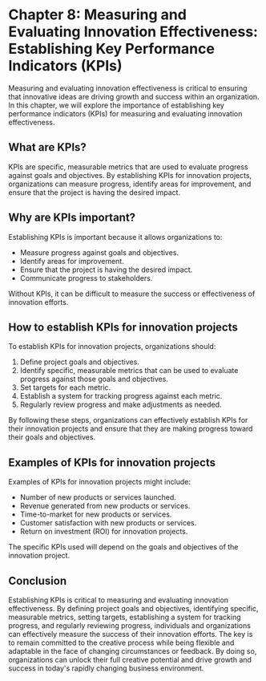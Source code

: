 Chapter 8: Measuring and Evaluating Innovation Effectiveness: Establishing Key Performance Indicators (KPIs)
============================================================================================================

Measuring and evaluating innovation effectiveness is critical to ensuring that innovative ideas are driving growth and success within an organization. In this chapter, we will explore the importance of establishing key performance indicators (KPIs) for measuring and evaluating innovation effectiveness.

What are KPIs?
--------------

KPIs are specific, measurable metrics that are used to evaluate progress against goals and objectives. By establishing KPIs for innovation projects, organizations can measure progress, identify areas for improvement, and ensure that the project is having the desired impact.

Why are KPIs important?
-----------------------

Establishing KPIs is important because it allows organizations to:

* Measure progress against goals and objectives.
* Identify areas for improvement.
* Ensure that the project is having the desired impact.
* Communicate progress to stakeholders.

Without KPIs, it can be difficult to measure the success or effectiveness of innovation efforts.

How to establish KPIs for innovation projects
---------------------------------------------

To establish KPIs for innovation projects, organizations should:

1. Define project goals and objectives.
2. Identify specific, measurable metrics that can be used to evaluate progress against those goals and objectives.
3. Set targets for each metric.
4. Establish a system for tracking progress against each metric.
5. Regularly review progress and make adjustments as needed.

By following these steps, organizations can effectively establish KPIs for their innovation projects and ensure that they are making progress toward their goals and objectives.

Examples of KPIs for innovation projects
----------------------------------------

Examples of KPIs for innovation projects might include:

* Number of new products or services launched.
* Revenue generated from new products or services.
* Time-to-market for new products or services.
* Customer satisfaction with new products or services.
* Return on investment (ROI) for innovation projects.

The specific KPIs used will depend on the goals and objectives of the innovation project.

Conclusion
----------

Establishing KPIs is critical to measuring and evaluating innovation effectiveness. By defining project goals and objectives, identifying specific, measurable metrics, setting targets, establishing a system for tracking progress, and regularly reviewing progress, individuals and organizations can effectively measure the success of their innovation efforts. The key is to remain committed to the creative process while being flexible and adaptable in the face of changing circumstances or feedback. By doing so, organizations can unlock their full creative potential and drive growth and success in today's rapidly changing business environment.
